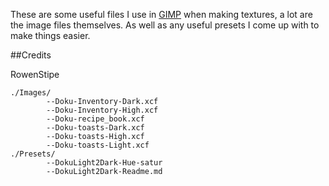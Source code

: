 These are some useful files I use in [GIMP](https://www.gimp.org/) when making textures, a lot are the image files themselves. As well as any useful presets I come up with to make things easier.

##Credits

RowenStipe
```
./Images/
		--Doku-Inventory-Dark.xcf
		--Doku-Inventory-High.xcf
		--Doku-recipe_book.xcf
		--Doku-toasts-Dark.xcf
		--Doku-toasts-High.xcf
		--Doku-toasts-Light.xcf
./Presets/
		--DokuLight2Dark-Hue-satur
		--DokuLight2Dark-Readme.md
```
